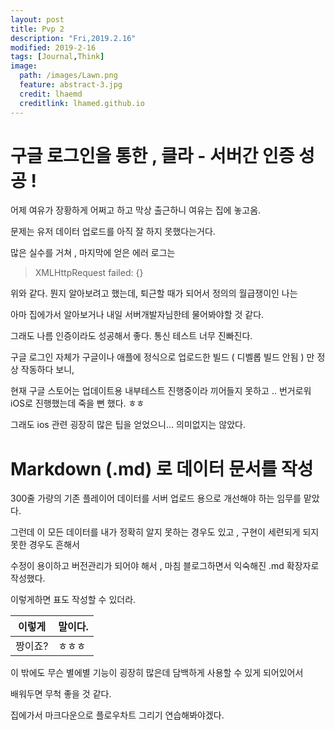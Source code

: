```yaml
---
layout: post
title: Pvp 2 
description: "Fri,2019.2.16"
modified: 2019-2-16
tags: [Journal,Think]
image:
  path: /images/Lawn.png
  feature: abstract-3.jpg
  credit: lhaemd
  creditlink: lhamed.github.io
---
```


# 구글 로그인을 통한 ,  클라 - 서버간 인증 성공 !

  어제 여유가 장황하게 어쩌고 하고 막상 출근하니 여유는 집에 놓고옴.

  문제는 유저 데이터 업로드를 아직 잘 하지 못했다는거다.

  많은 실수를 거쳐 , 마지막에 얻은 에러 로그는 
  
  > XMLHttpRequest failed: {}

  위와 같다. 뭔지 알아보려고 했는데, 퇴근할 때가 되어서 정의의 월급쟁이인 나는 

  아마 집에가서 알아보거나 내일 서버개발자님한테 물어봐야할 것 같다. 

  그래도 나름 인증이라도 성공해서 좋다. 통신 테스트 너무 진빠진다.

  구글 로그인 자체가 구글이나 애플에 정식으로 업로드한 빌드 ( 디벨롭 빌드 안됨 ) 만 정상 작동하다 보니, 

  현재 구글 스토어는 업데이트용 내부테스트 진행중이라 끼어들지 못하고 .. 번거로워 iOS로 진행했는데 죽을 뻔 했다. ㅎㅎ

  그래도 ios 관련 굉장히 많은 팁을 얻었으니... 의미없지는 않았다. 


# Markdown (.md) 로 데이터 문서를 작성

300줄 가량의 기존 플레이어 데이터를 서버 업로드 용으로 개선해야 하는 임무를 맡았다. 

그런데 이 모든 데이터를 내가 정확히 알지 못하는 경우도 있고 , 구현이 세련되게 되지 못한 경우도 흔해서 

수정이 용이하고 버전관리가 되어야 해서 , 마침 블로그하면서 익숙해진 .md 확장자로 작성했다. 

이렇게하면 표도 작성할 수 있더라. 

| 이렇게 | 말이다. |
| -- | -- |
| 짱이죠? | ㅎㅎㅎ |

이 밖에도 무슨 별에별 기능이 굉장히 많은데 담백하게 사용할 수 있게 되어있어서

배워두면 무척 좋을 것 같다. 

집에가서 마크다운으로 플로우차트 그리기 연습해봐야겠다. 



